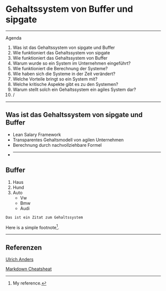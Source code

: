 # Gehaltssystem von Buffer und sipgate

---

Agenda

1. Was ist das Gehaltssystem von sipgate und Buffer
1. Wie funktioniert das Gehaltssystem von sipgate
1. Wie funktioniert das Gehaltssystem von Buffer
1. Warum wurde so ein System im Unternehmen eingeführt?
1. Wie funktioniert die Berechnung der Systeme?
1. Wie haben sich die Systeme in der Zeit verändert?
1. Welche Vorteile bringt so ein System mit?
1. Welche kritische Aspekte gibt es zu den Systemen?
1. Warum stellt solch ein Gehaltssystem ein agiles System dar?
1. /

---

## Was ist das Gehaltssystem von sipgate und Buffer

- Lean Salary Framework
- Transparentes Gehaltsmodell von agilen Unternehmen
- Berechnung durch nachvollziehbare Formel
- ***

## Buffer

1. Haus
1. Hund
1. Auto
   - Vw
   - Bmw
   - Audi

```
Das ist ein Zitat zum Gehaltssystem
```

Here is a simple footnote[^1].
[^1]: My reference.

---

## Referenzen

[Ulrich Anders](https://ulrich-anders.eu)

[Markdown Cheatsheat](https://github.com/adam-p/markdown-here/wiki/Markdown-Cheatsheet#headers)
